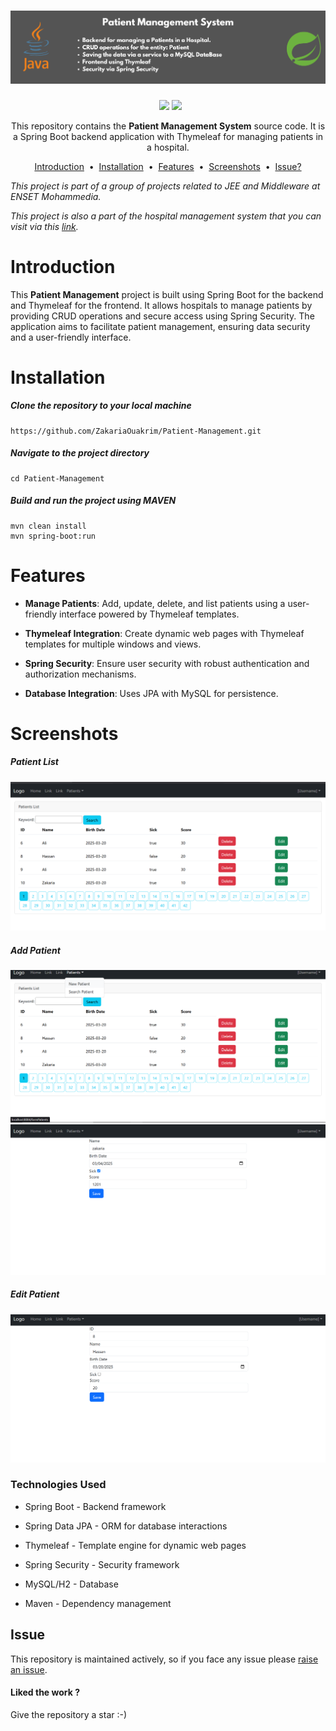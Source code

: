 <h1 align="center">
  <a href="https://github.com/ZakariaOuakrim/Patient-Management.git">
    <img src="https://raw.githubusercontent.com/ZakariaOuakrim/Patient-Management/master/src/main/resources/images/1.png" >
  </a>
</h1>
<p align="center">
&nbsp <a target="_blank" href="https://www.linkedin.com/in/zakariaouakz/"><img height="20" src="https://img.shields.io/badge/LinkedIn-0077B5?style=for-the-badge&logo=linkedin&logoColor=white" /></a>
<a href="https://mail.google.com/mail/?view=cm&to=ouakrimzakaria18@gmail.com" target="_blank" onclick="window.open(this.href,'_blank'); return false;">
  <img height="20" src="https://img.shields.io/badge/Gmail-D14836?style=for-the-badge&logo=gmail&logoColor=white" />
</a>

</p>
<p align="center">
  This repository contains the <strong>Patient Management System</strong> source code.  
  It is a Spring Boot backend application with Thymeleaf for managing patients in a hospital.
</p>


<p align="center">
<a href="#introduction">Introduction</a> &nbsp;&bull;&nbsp;
<a href="#installation">Installation</a> &nbsp;&bull;&nbsp;
<a href="#Features">Features</a> &nbsp;&bull;&nbsp;
<a href="#Screenshots">Screenshots</a> &nbsp;&bull;&nbsp;
<a href="#issue">Issue?</a>
</p>

<i> This project is part of a group of projects related to JEE and Middleware at ENSET Mohammedia.</i> <br>

<i>This project is also a part of the hospital management system that you can visit via this <a href="https://github.com/ZakariaOuakrim/Hospital-Management">link</a>.</i>

# Introduction
This <b>Patient Management</b> project is built using Spring Boot for the backend and Thymeleaf for the frontend. It allows hospitals to manage patients by providing CRUD operations and secure access using Spring Security. The application aims to facilitate patient management, ensuring data security and a user-friendly interface.

# Installation
##### Clone the repository to your local machine
```
https://github.com/ZakariaOuakrim/Patient-Management.git
```
##### Navigate to the project directory
```
cd Patient-Management
```

##### Build and run the project using MAVEN
```
mvn clean install
mvn spring-boot:run
```


# Features
- **Manage Patients**: Add, update, delete, and list patients using a user-friendly interface powered by Thymeleaf templates.

- **Thymeleaf Integration**: Create dynamic web pages with Thymeleaf templates for multiple windows and views.

- **Spring Security**: Ensure user security with robust authentication and authorization mechanisms.

- **Database Integration**: Uses JPA with MySQL for persistence.

# Screenshots

##### Patient List
<img src="https://raw.githubusercontent.com/ZakariaOuakrim/Patient-Management/master/src/main/resources/images/2.png" />

##### Add Patient
<img src="https://raw.githubusercontent.com/ZakariaOuakrim/Patient-Management/master/src/main/resources/images/3.png" />

<img src="https://raw.githubusercontent.com/ZakariaOuakrim/Patient-Management/master/src/main/resources/images/4.png" />


##### Edit Patient
<img src="https://raw.githubusercontent.com/ZakariaOuakrim/Patient-Management/master/src/main/resources/images/5.png" />

### Technologies Used

- Spring Boot - Backend framework

- Spring Data JPA - ORM for database interactions

- Thymeleaf - Template engine for dynamic web pages

- Spring Security - Security framework

- MySQL/H2 - Database

- Maven - Dependency management

## Issue
This repository is maintained actively, so if you face any issue please <a href="https://github.com/ZakariaOuakrim/Patient-Management/issues/new">raise an issue</a>.

<h4>Liked the work ?</h4>
Give the repository a star :-)